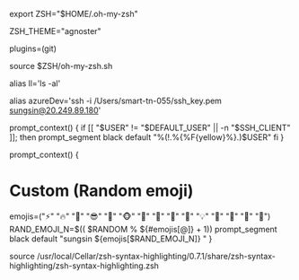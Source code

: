 export ZSH="$HOME/.oh-my-zsh"

ZSH_THEME="agnoster"

plugins=(git)

source $ZSH/oh-my-zsh.sh

alias ll='ls -al'

alias azureDev='ssh -i /Users/smart-tn-055/ssh_key.pem sungsin@20.249.89.180'

prompt_context() {
  if [[ "$USER" != "$DEFAULT_USER" || -n "$SSH_CLIENT" ]]; then
    prompt_segment black default "%(!.%{%F{yellow}%}.)$USER"
  fi
}

prompt_context() {
  # Custom (Random emoji)
  emojis=("⚡️" "🔥"  "👑" "😎" "🐸" "🐵" "🦄" "🌈" "🍻" "🚀" "💡" "🎉" "🔑" "🚦" "🌙")
  RAND_EMOJI_N=$(( $RANDOM % ${#emojis[@]} + 1))
  prompt_segment black default "sungsin ${emojis[$RAND_EMOJI_N]} "
}

source /usr/local/Cellar/zsh-syntax-highlighting/0.7.1/share/zsh-syntax-highlighting/zsh-syntax-highlighting.zsh